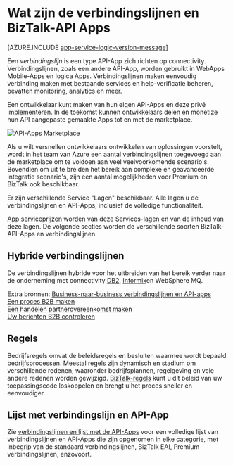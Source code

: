 <properties 
    pageTitle="Wat zijn de verbindingslijnen en BizTalk-API Apps" 
    description="Meer informatie over API-Apps, verbindingslijnen en BizTalk-API-Apps" 
    services="logic-apps" 
    documentationCenter="" 
    authors="MandiOhlinger" 
    manager="erikre" 
    editor=""/>

<tags 
    ms.service="logic-apps" 
    ms.workload="integration" 
    ms.tgt_pltfrm="na" 
    ms.devlang="na" 
    ms.topic="get-started-article" 
    ms.date="09/01/2016" 
    ms.author="mandia"/>

# <a name="what-are-connectors-and-biztalk-api-apps"></a>Wat zijn de verbindingslijnen en BizTalk-API Apps

[AZURE.INCLUDE [app-service-logic-version-message](../../includes/app-service-logic-version-message.md)]


Een *verbindingslijn* is een type API-App zich richten op connectivity. Verbindingslijnen, zoals een andere API-App, worden gebruikt in WebApps Mobile-Apps en logica Apps. Verbindingslijnen maken eenvoudig verbinding maken met bestaande services en help-verificatie beheren, bevatten monitoring, analytics en meer.

Een ontwikkelaar kunt maken van hun eigen API-Apps en deze privé implementeren. In de toekomst kunnen ontwikkelaars delen en monetize hun API aangepaste gemaakte Apps tot en met de marketplace. 

![API-Apps Marketplace](./media/app-service-logic-what-are-biztalk-api-apps/Marketplace.png)

Als u wilt versnellen ontwikkelaars ontwikkelen van oplossingen voorstelt, wordt in het team van Azure een aantal verbindingslijnen toegevoegd aan de marketplace om te voldoen aan veel veelvoorkomende scenario's. Bovendien om uit te breiden het bereik aan complexe en geavanceerde integratie scenario's, zijn een aantal mogelijkheden voor Premium en BizTalk ook beschikbaar.

Er zijn verschillende Service "Lagen" beschikbaar. Alle lagen u de verbindingslijnen en API-Apps, inclusief de volledige functionaliteit.  

[App serviceprijzen](https://azure.microsoft.com/pricing/details/app-service/) worden van deze Services-lagen en van de inhoud van deze lagen. De volgende secties worden de verschillende soorten BizTalk-API-Apps en verbindingslijnen.


## <a name="hybrid-connectors"></a>Hybride verbindingslijnen 
De verbindingslijnen hybride voor het uitbreiden van het bereik verder naar de onderneming met connectivity [DB2](app-service-logic-connector-db2.md), [Informix](app-service-logic-connector-informix.md)en WebSphere MQ. 

Extra bronnen: [Business-naar-business verbindingslijnen en API-apps](app-service-logic-b2b-connectors.md)  
[Een proces B2B maken](app-service-logic-create-a-b2b-process.md)  
[Een handelen partnerovereenkomst maken](app-service-logic-create-a-trading-partner-agreement.md)  
[Uw berichten B2B controleren](app-service-logic-track-b2b-messages.md)  


## <a name="rules"></a>Regels
Bedrijfsregels omvat de beleidsregels en besluiten waarmee wordt bepaald bedrijfsprocessen. Meestal regels zijn dynamisch en stadium om verschillende redenen, waaronder bedrijfsplannen, regelgeving en vele andere redenen worden gewijzigd. [BizTalk-regels](app-service-logic-use-biztalk-rules.md) kunt u dit beleid van uw toepassingscode loskoppelen en brengt u het proces sneller en eenvoudiger.

## <a name="connector-and-api-app-list"></a>Lijst met verbindingslijn en API-App
Zie [verbindingslijnen en lijst met de API-Apps](app-service-logic-connectors-list.md) voor een volledige lijst van verbindingslijnen en API-Apps die zijn opgenomen in elke categorie, met inbegrip van de standaard verbindingslijnen, BizTalk EAI, Premium verbindingslijnen, enzovoort.
 
